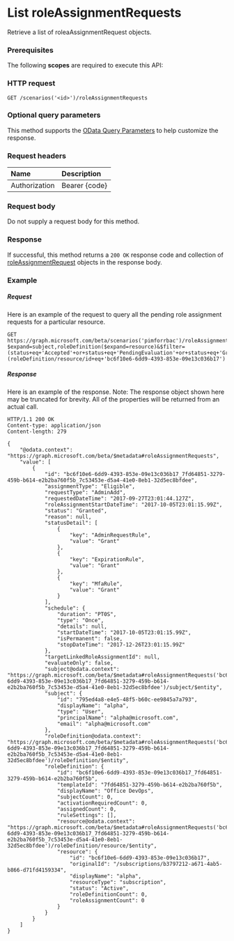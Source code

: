 # List roleAssignmentRequests

Retrieve a list of roleaAssignmentRequest objects.
### Prerequisites
The following **scopes** are required to execute this API: 
### HTTP request
<!-- { "blockType": "ignored" } -->
```http
GET /scenarios('<id>')/roleAssignmentRequests
```
### Optional query parameters
This method supports the [OData Query Parameters](http://graph.microsoft.io/docs/overview/query_parameters) to help customize the response.

### Request headers
| Name      |Description|
|:----------|:----------|
| Authorization  | Bearer {code}|

<!--| Workbook-Session-Id  | Workbook session Id that determines if changes are persisted or not. Optional.|-->
### Request body
Do not supply a request body for this method.
### Response
If successful, this method returns a `200 OK` response code and collection of [roleAssignmentRequest](../resources/roleassignmentrequest.md) objects in the response body.
### Example
##### Request
Here is an example of the request to query all the pending role assignment requests for a particular resource.
<!-- {
  "blockType": "request",
  "name": "get_roleassignmentrequests"
}-->
```http
GET https://graph.microsoft.com/beta/scenarios('pimforrbac')/roleAssignmentRequests?$expand=subject,roleDefinition($expand=resource)&$filter=(status+eq+'Accepted'+or+status+eq+'PendingEvaluation'+or+status+eq+'Granted'+or+status+eq+'PendingProvisioning')+and+(roleDefinition/resource/id+eq+'bc6f10e6-6dd9-4393-853e-09e13c036b17')
```
##### Response
Here is an example of the response. Note: The response object shown here may be truncated for brevity. All of the properties will be returned from an actual call.
<!-- {
  "blockType": "response",
  "truncated": true,
  "@odata.type": "microsoft.graph.roleAssignmentRequest",
  "isCollection": true
} -->
```http
HTTP/1.1 200 OK
Content-type: application/json
Content-length: 279

{
    "@odata.context": "https://graph.microsoft.com/beta/$metadata#roleAssignmentRequests",
    "value": [
        {
            "id": "bc6f10e6-6dd9-4393-853e-09e13c036b17_7fd64851-3279-459b-b614-e2b2ba760f5b_7c53453e-d5a4-41e0-8eb1-32d5ec8bfdee",
            "assignmentType": "Eligible",
            "requestType": "AdminAdd",
            "requestedDateTime": "2017-09-27T23:01:44.127Z",
            "roleAssignmentStartDateTime": "2017-10-05T23:01:15.99Z",
            "status": "Granted",
            "reason": null,
            "statusDetail": [
                {
                    "key": "AdminRequestRule",
                    "value": "Grant"
                },
                {
                    "key": "ExpirationRule",
                    "value": "Grant"
                },
                {
                    "key": "MfaRule",
                    "value": "Grant"
                }
            ],
            "schedule": {
                "duration": "PT0S",
                "type": "Once",
                "details": null,
                "startDateTime": "2017-10-05T23:01:15.99Z",
                "isPermanent": false,
                "stopDateTime": "2017-12-26T23:01:15.99Z"
            },
            "targetLinkedRoleAssignmentId": null,
            "evaluateOnly": false,
            "subject@odata.context": "https://graph.microsoft.com/beta/$metadata#roleAssignmentRequests('bc6f10e6-6dd9-4393-853e-09e13c036b17_7fd64851-3279-459b-b614-e2b2ba760f5b_7c53453e-d5a4-41e0-8eb1-32d5ec8bfdee')/subject/$entity",
            "subject": {
                "id": "795ed4a8-e4e5-48f5-b60c-ee9845a7a793",
                "displayName": "alpha",
                "type": "User",
                "principalName": "alpha@microsoft.com",
                "email": "alpha@microsoft.com"
            },
            "roleDefinition@odata.context": "https://graph.microsoft.com/beta/$metadata#roleAssignmentRequests('bc6f10e6-6dd9-4393-853e-09e13c036b17_7fd64851-3279-459b-b614-e2b2ba760f5b_7c53453e-d5a4-41e0-8eb1-32d5ec8bfdee')/roleDefinition/$entity",
            "roleDefinition": {
                "id": "bc6f10e6-6dd9-4393-853e-09e13c036b17_7fd64851-3279-459b-b614-e2b2ba760f5b",
                "templateId": "7fd64851-3279-459b-b614-e2b2ba760f5b",
                "displayName": "Office DevOps",
                "subjectCount": 0,
                "activationRequiredCount": 0,
                "assignedCount": 0,
                "ruleSettings": [],
                "resource@odata.context": "https://graph.microsoft.com/beta/$metadata#roleAssignmentRequests('bc6f10e6-6dd9-4393-853e-09e13c036b17_7fd64851-3279-459b-b614-e2b2ba760f5b_7c53453e-d5a4-41e0-8eb1-32d5ec8bfdee')/roleDefinition/resource/$entity",
                "resource": {
                    "id": "bc6f10e6-6dd9-4393-853e-09e13c036b17",
                    "originalId": "/subscriptions/b3797212-a671-4ab5-b866-d71fd4159334",
                    "displayName": "alpha",
                    "resourceType": "subscription",
                    "status": "Active",
                    "roleDefinitionCount": 0,
                    "roleAssignmentCount": 0
                }
            }
        }
    ]
}
```

<!-- uuid: 8fcb5dbc-d5aa-4681-8e31-b001d5168d79
2015-10-25 14:57:30 UTC -->
<!-- {
  "type": "#page.annotation",
  "description": "List roleAssignmentRequests",
  "keywords": "",
  "section": "documentation",
  "tocPath": ""
}-->
